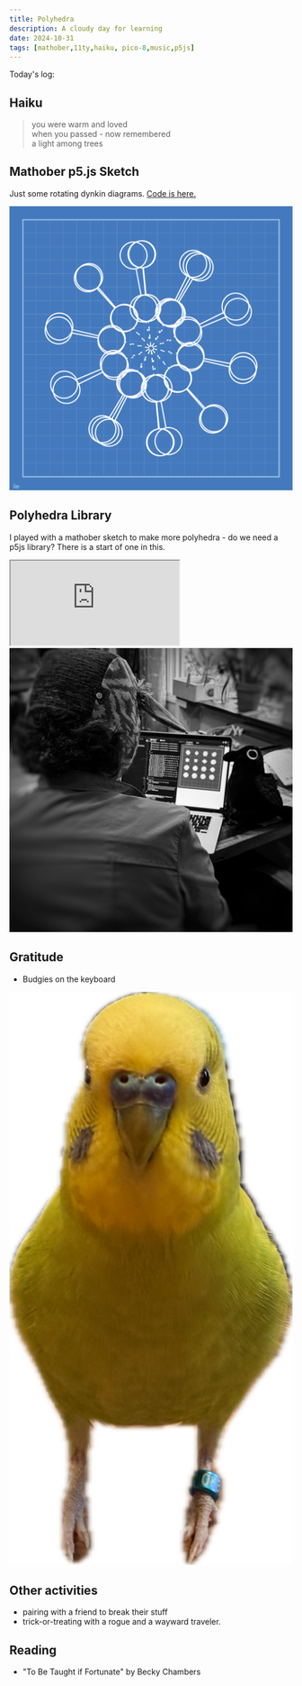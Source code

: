 ```yaml
---
title: Polyhedra
description: A cloudy day for learning
date: 2024-10-31
tags: [mathober,11ty,haiku, pico-8,music,p5js]
---
```


Today's log:

## Haiku
<blockquote class="haiku">
you were warm and loved<br>
when you passed - now remembered<br>
a light among trees
</blockquote>


## Mathober p5.js Sketch
Just some rotating dynkin diagrams.  <a href= "hhttps://codepen.io/fractalkitty/pen/WNVJBLP" target="_blank" rel="noopener noreferrer"> Code is here.</a>

<img src="./lie.png" alt="blueprint design with dynkin diagrams rotating around a center." >


## Polyhedra Library

I played with a mathober sketch to make more polyhedra - do we need a p5js library? There is a start of one in this.


<div class="iframe-container">
	<iframe
		src="https://openprocessing.org/sketch/2424208/embed/?plusEmbedHash=7be44192&userID=281109&plusEmbedTitle=true&show=sketch"
		class="responsive-iframe"
		title="Your iframe title"
		loading="lazy"
		allow="accelerometer; autoplay; clipboard-write; encrypted-media; gyroscope; picture-in-picture"
		allowfullscreen>
	</iframe>
</div>
<img src="./coding.jpg" alt="black and white of me coding in a goat hat with a crow stuffy" >


## Gratitude
- Budgies on the keyboard
<img src="./budgabudge.png" alt="A yellow budgie sticker from photo" class="image-small">

## Other activities
- pairing with a friend to break their stuff
- trick-or-treating with a rogue and a wayward traveler.

## Reading
- "To Be Taught if Fortunate" by Becky Chambers



